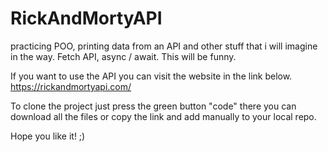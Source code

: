 # RickAndMortyAPI
practicing POO, printing data from an API and other stuff that i will imagine in the way.
Fetch API, async / await. This will be funny.

If you want to use the API you can visit the website in the link below.   https://rickandmortyapi.com/

To clone the project just press the green button "code" there you can download all the files or copy the link and add manually to your local repo.

Hope you like it! ;)
